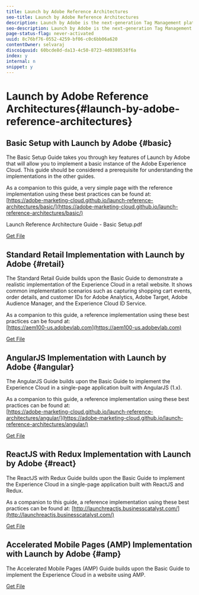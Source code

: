 ```yaml
---
title: Launch by Adobe Reference Architectures
seo-title: Launch by Adobe Reference Architectures
description: Launch by Adobe is the next-generation Tag Management platform.   Each of the following guides provides best practices and instructions on how to implement Adobe Analytics, Adobe Target, Adobe Audience Manager, and the Experience Cloud ID Service using Launch in a variety of web architectures.   Start with the Basic Setup guide and then choose your specific architecture.
seo-description: Launch by Adobe is the next-generation Tag Management platform.   Each of the following guides provides best practices and instructions on how to implement Adobe Analytics, Adobe Target, Adobe Audience Manager, and the Experience Cloud ID Service using Launch in a variety of web architectures.   Start with the Basic Setup guide and then choose your specific architecture.
page-status-flag: never-activated
uuid: 8c76bf76-0552-4259-bf06-c0c6bb06a620
contentOwner: selvaraj
discoiquuid: 60bcde8d-da13-4c50-8723-4d0380538f6a
index: y
internal: n
snippet: y
---
```


# Launch by Adobe Reference Architectures{#launch-by-adobe-reference-architectures}

## Basic Setup with Launch by Adobe {#basic}

The Basic Setup Guide takes you through key features of Launch by Adobe that will allow you to implement a basic instance of the Adobe Experience Cloud. This guide should be considered a prerequisite for understanding the implementations in the other guides.

As a companion to this guide, a very simple page with the reference implementation using these best practices can be found at:  
[https://adobe-marketing-cloud.github.io/launch-reference-architectures/basic/](https://adobe-marketing-cloud.github.io/launch-reference-architectures/basic/)

Launch Reference Architecture Guide - Basic Setup.pdf

[Get File](assets/launch_referencearchitectureguide-basicsetup.pdf)

## Standard Retail Implementation with Launch by Adobe {#retail}

The Standard Retail Guide builds upon the Basic Guide to demonstrate a realistic implementation of the Experience Cloud in a retail website. It shows common implementation scenarios such as capturing shopping cart events, order details, and customer IDs for Adobe Analytics, Adobe Target, Adobe Audience Manager, and the Experience Cloud ID Service.

As a companion to this guide, a reference implementation using these best practices can be found at:  
[https://aem100-us.adobevlab.com](https://aem100-us.adobevlab.com)

[Get File](assets/launch_referencearchitectureguide-standardretail.pdf)

## AngularJS Implementation with Launch by Adobe {#angular}

The AngularJS Guide builds upon the Basic Guide to implement the Experience Cloud in a single-page application built with AngularJS (1.x).

As a companion to this guide, a reference implementation using these best practices can be found at:  
[https://adobe-marketing-cloud.github.io/launch-reference-architectures/angular/](https://adobe-marketing-cloud.github.io/launch-reference-architectures/angular/)

[Get File](assets/launch_referencearchitectureguide-spa-angularjs.pdf)

## ReactJS with Redux Implementation with Launch by Adobe {#react}

The ReactJS with Redux Guide builds upon the Basic Guide to implement the Experience Cloud in a single-page application built with ReactJS and Redux.

As a companion to this guide, a reference implementation using these best practices can be found at: [http://launchreactjs.businesscatalyst.com/](http://launchreactjs.businesscatalyst.com/)

[Get File](assets/launch_referencearchitectureguide-spa-reactjswithredux.pdf)

## Accelerated Mobile Pages (AMP) Implementation with Launch by Adobe {#amp}

The Accelerated Mobile Pages (AMP) Guide builds upon the Basic Guide to implement the Experience Cloud in a website using AMP.

[Get File](assets/launch_referencearchitectureguide-amp.pdf)

